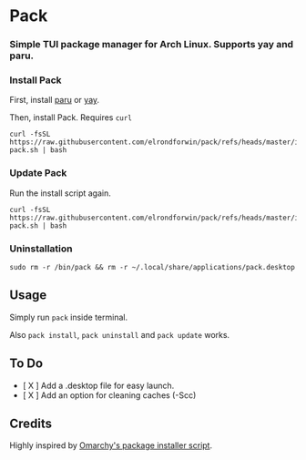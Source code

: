 # Pack
### Simple TUI package manager for Arch Linux. Supports yay and paru.

### Install Pack
First, install [paru](https://github.com/Morganamilo/paru) or [yay](https://github.com/Jguer/yay).

Then, install Pack.
Requires ``curl``
```
curl -fsSL https://raw.githubusercontent.com/elrondforwin/pack/refs/heads/master/install-pack.sh | bash
```

### Update Pack
Run the install script again.
```
curl -fsSL https://raw.githubusercontent.com/elrondforwin/pack/refs/heads/master/install-pack.sh | bash
```
### Uninstallation
```
sudo rm -r /bin/pack && rm -r ~/.local/share/applications/pack.desktop
```

## Usage
Simply run ``pack`` inside terminal.

Also ``pack install``, ``pack uninstall`` and ``pack update`` works.

## To Do
- [ X ] Add a .desktop file for easy launch.
- [ X ] Add an option for cleaning caches (-Scc)

## Credits
Highly inspired by [Omarchy's package installer script](https://github.com/basecamp/omarchy/blob/master/bin/omarchy-pkg-install).
